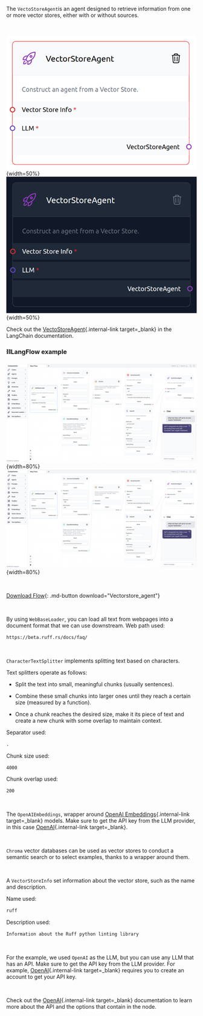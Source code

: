 The `VectoStoreAgent`is an agent designed to retrieve information from one or more vector stores, either with or without sources.

<br>

![Description](img/single_node/vec_sto_agt.png#only-light){width=50%}
![Description](img/single_node/vec_sto_agt2.png#only-dark){width=50%}

Check out the [VectoStoreAgent](https://python.langchain.com/en/latest/modules/agents/toolkits/examples/vectorstore.html){.internal-link target=\_blank} in the LangChain documentation.

### ⛓️LangFlow example

![Description](img/vectorstore-agent.png#only-dark){width=80%}
![Description](img/vectorstore-agent.png#only-light){width=80%}

<br>

[Download Flow](data/Vectorstore_agent.json){: .md-button download="Vectorstore_agent"}

<br>

By using `WebBaseLoader`, you can load all text from webpages into a document format that we can use downstream. Web path used:

```txt
https://beta.ruff.rs/docs/faq/
```

<br>

`CharacterTextSplitter` implements splitting text based on characters.

Text splitters operate as follows:

- Split the text into small, meaningful chunks (usually sentences).

- Combine these small chunks into larger ones until they reach a certain size (measured by a function).

- Once a chunk reaches the desired size, make it its piece of text and create a new chunk with some overlap to maintain context.

Separator used:

```txt
.
```

Chunk size used:

```txt
4000
```

Chunk overlap used:

```txt
200
```

<br>

The `OpenAIEmbeddings`, wrapper around [OpenAI Embeddings](https://platform.openai.com/docs/guides/embeddings/what-are-embeddings){.internal-link target=\_blank} models. Make sure to get the API key from the LLM provider, in this case [OpenAI](https://platform.openai.com/){.internal-link target=\_blank}.

<br>

`Chroma` vector databases can be used as vector stores to conduct a semantic search or to select examples, thanks to a wrapper around them.

<br>

A `VectorStoreInfo` set information about the vector store, such as the name and description.

Name used:

```txt
ruff
```

Description used:

```txt
Information about the Ruff python linting library
```

<br>

For the example, we used `OpenAI` as the LLM, but you can use any LLM that has an API. Make sure to get the API key from the LLM provider. For example, [OpenAI](https://platform.openai.com/){.internal-link target=\_blank} requires you to create an account to get your API key.

<br>

Check out the [OpenAI](https://platform.openai.com/docs/introduction/overview){.internal-link target=\_blank} documentation to learn more about the API and the options that contain in the node.

